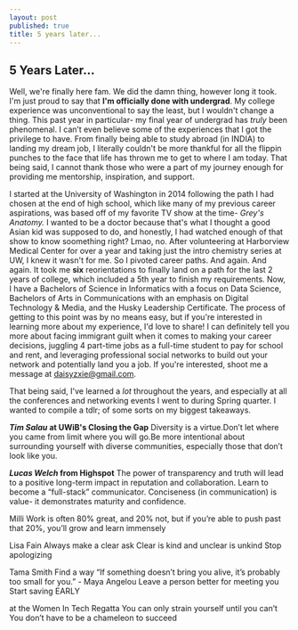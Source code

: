```yaml
---
layout: post
published: true
title: 5 years later...
---
```

## 5 Years Later...

Well, we're finally here fam. We did the damn thing, however long it took. I'm just proud to say that **I'm officially done with undergrad**. My college experience was unconventional to say the least, but I wouldn't change a thing. This past year in particular- my final year of undergrad has _truly_ been phenomenal. I can’t even believe some of the experiences that I got the privilege to have. From finally being able to study abroad (in INDIA) to landing my dream job, I literally couldn't be more thankful for all the flippin punches to the face that life has thrown me to get to where I am today. That being said, I cannot thank those who were a part of my journey enough for providing me mentorship, inspiration, and support. 

I started at the University of Washington in 2014 following the path I had chosen at the end of high school, which like many of my previous career aspirations, was based off of my favorite TV show at the time- _Grey's Anatomy._ I wanted to be a doctor because that's what I thought a good Asian kid was supposed to do, and honestly, I had watched enough of that show to know soomething right? Lmao, no. After volunteering at Harborview Medical Center for over a year and taking just the intro chemistry series at UW, I knew it wasn't for me. So I pivoted career paths. And again. And again. It took me **six** reorientations to finally land on a path for the last 2 years of college, which included a 5th year to finish my requirements. Now, I have a Bachelors of Science in Informatics with a focus on Data Science, Bachelors of Arts in Communications with an emphasis on Digital Technology & Media, and the Husky Leadership Certificate. The process of getting to this point was by no means easy, but if you're interested in learning more about my experience, I'd love to share! I can definitely tell you more about facing immigrant guilt when it comes to making your career decisions, juggling 4 part-time jobs as a full-time student to pay for school and rent, and leveraging professional social networks to build out your network and potentially land you a job. If you're interested, shoot me a message at daisyzxie@gmail.com.

That being said, I've learned a _lot_ throughout the years, and especially at all the conferences and networking events I went to during Spring quarter. I wanted to compile a tdlr; of some sorts on my biggest takeaways.

**_Tim Salau_ at UWiB's Closing the Gap**
Diversity is a virtue.Don’t let where you came from limit where you will go.Be more intentional about surrounding yourself with diverse communities, especially those that don’t look like you.

**_Lucas Welch_ from Highspot** 
The power of transparency and truth will lead to a positive long-term impact in reputation and collaboration.
Learn to become a “full-stack” communicator. Conciseness (in communication) is value- it demonstrates maturity and confidence.

Milli
Work is often 80% great, and 20% not, but if you’re able to push past that 20%, you’ll grow and learn immensely

Lisa Fain
Always make a clear ask
Clear is kind and unclear is unkind
Stop apologizing

Tama Smith
Find a way
“If something doesn’t bring you alive, it’s probably too small for you.” - Maya Angelou
Leave a person better for meeting you
Start saving EARLY

at the Women In Tech Regatta
You can only strain yourself until you can’t
You don’t have to be a chameleon to succeed




